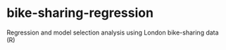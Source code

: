 # bike-sharing-regression
Regression and model selection analysis using London bike-sharing data (R)
